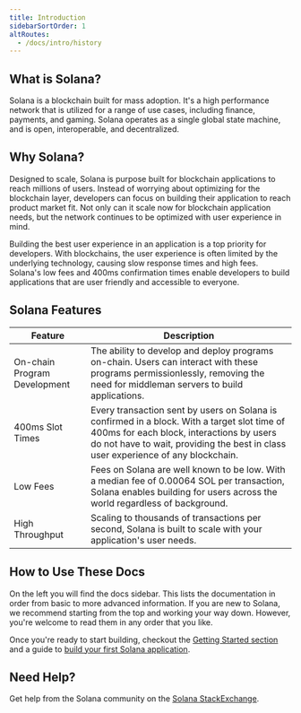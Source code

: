 ```yaml
---
title: Introduction
sidebarSortOrder: 1
altRoutes:
  - /docs/intro/history
---
```


## What is Solana?

Solana is a blockchain built for mass adoption. It's a high performance network
that is utilized for a range of use cases, including finance, payments, and
gaming. Solana operates as a single global state machine, and is open,
interoperable, and decentralized.

## Why Solana?

Designed to scale, Solana is purpose built for blockchain applications to reach
millions of users. Instead of worrying about optimizing for the blockchain
layer, developers can focus on building their application to reach product
market fit. Not only can it scale now for blockchain application needs, but the
network continues to be optimized with user experience in mind.

Building the best user experience in an application is a top priority for
developers. With blockchains, the user experience is often limited by the
underlying technology, causing slow response times and high fees. Solana's low fees
and 400ms confirmation times enable developers to build applications that are
user friendly and accessible to everyone.

## Solana Features

| Feature                      | Description                                                                                                                                                                                                                  |
| ---------------------------- | ---------------------------------------------------------------------------------------------------------------------------------------------------------------------------------------------------------------------------- |
| On-chain Program Development | The ability to develop and deploy programs on-chain. Users can interact with these programs permissionlessly, removing the need for middleman servers to build applications.                                           |
| 400ms Slot Times            | Every transaction sent by users on Solana is confirmed in a block. With a target slot time of 400ms for each block, interactions by users do not have to wait, providing the best in class user experience of any blockchain. |
| Low Fees                     | Fees on Solana are well known to be low. With a median fee of 0.00064 SOL per transaction, Solana enables building for users across the world regardless of background.                                                             |
| High Throughput              | Scaling to thousands of transactions per second, Solana is built to scale with your application's user needs.                                                                                                                |

## How to Use These Docs

On the left you will find the docs sidebar. This lists the documentation in
order from basic to more advanced information. If you are new to Solana, we
recommend starting from the top and working your way down. However, you're
welcome to read them in any order that you like.

Once you're ready to start building, checkout the
[Getting Started section](https://solana.com/docs/intro/dev) and a guide to
[build your first Solana application](https://solana.com/developers/guides/getstarted/local-rust-hello-world).

## Need Help?

Get help from the Solana community on the
[Solana StackExchange](https://solana.stackexchange.com).

